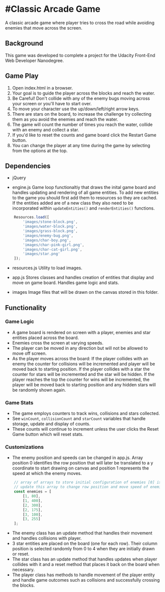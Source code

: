 #Classic Arcade Game
===============================
A classic arcade game where player tries to cross the road while avoiding enemies that move across the screen.


## Background

This game was developed to complete a project for the Udacity Front-End Web Developer Nanodegree.

## Game Play

1. Open index.html in a browser.
2. Your goal is to guide the player across the blocks and reach the water.
3. Be Careful! Don't collide with any of the enemy bugs moving across your screen or you'll have to start over.
4. To move your character use the up/down/left/right arrow keys.
5. There are stars on the board, to increase the challenge try collecting them as you avoid the enemies and reach the water.
6. The game will count the number of times you reach the water, collide with an enemy and collect a star.
7. If you'd like to reset the counts and game board click the Restart Game button.
8. You can change the player at any time during the game by selecting from the options at the top.

## Dependencies

- jQuery

- engine.js
   Game loop functionaltiy that draws the inital game board and handles updating and rendering of all game entities.
   To add new entities to the game you should first add them to resources so they are cached.
   If the entities added are of a new class they also need to be incorporated within `updateEntities()` and `renderEntities()` functions.
```Javascript
    Resources.load([
        'images/stone-block.png',
        'images/water-block.png',
        'images/grass-block.png',
        'images/enemy-bug.png',
        'images/char-boy.png',
        'images/char-pink-girl.png',
        'images/char-cat-girl.png',
        'images/star.png'
    ]);
```

- resources.js
   Utility to load images.

- app.js
   Stores classes and handles creation of entities that display and move on game board.
   Handles game logic and stats.

- images
   Image files that will be drawn on the canvas stored in this folder.

## Functionality

### Game Logic
- A game board is rendered on screen with a player, enemies and star entities placed across the board.
- Enemies cross the screen at varying speeds.
- The player can be moved in any direction but will not be allowed to move off screen.
- As the player moves across the board:
   If the player collides with an enemy the counter for collisions will be incremented and player will be moved back to starting position.
   If the player collides with a star the counter for stars will be incremented and the star will be hidden.
   If the player reaches the top the counter for wins will be incremented, the player will be moved back to starting position and any hidden stars will be randomly shown again.

### Game Stats
- The game employs counters to track wins, collisions and stars collected.
- See `winCount`, `collisionCount` and `starCount` variables that handle storage, update and display of counts.
- These counts will continue to increment unless the user clicks the Reset Game button which will reset stats.

### Customizations
- The enemy position and speeds can be changed in app.js. Array position 0 identifies the row position that will later be translated to a y coordinate to start drawing on canvas and position 1 represents the speed at which the enemy moves.
```Javascript
	// array of arrays to store initial configuration of enemies [0] is the row position [1] is the move speed
	// update this array to change row position and move speed of enemies
	const enemies = [
	    [1, 80],
	    [1, 400],
	    [2, 300],
	    [2, 175],
	    [3, 100],
	    [3, 255]
	];
```
- The enemy class has an update method that handles their movement and handles collisions with player.
- 3 star entities are placed on the board (one for each row). Their column position is selected randomly from 0 to 4 when they are initially drawn or reset.
- The star class has an update method that handles updates when player collides with it and a reset method that places it back on the board when necessary.
- The player class has methods to handle movement of the player entity and handle game outcomes such as collisions and successfully crossing the blocks.
